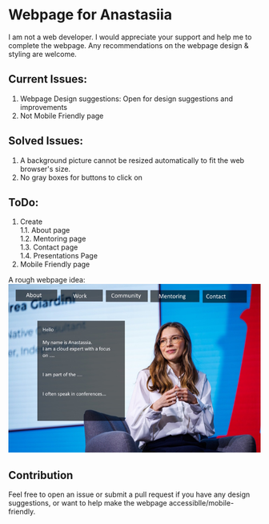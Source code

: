 # Webpage for Anastasiia

I am not a web developer. I would appreciate your support and help me to complete the webpage. Any recommendations on the webpage design & styling are welcome.

## Current Issues:
1. Webpage Design suggestions: Open for design suggestions and improvements
2. Not Mobile Friendly page

## Solved Issues:
1. A background picture cannot be resized automatically to fit the web browser's size.
2. No gray boxes for buttons to click on

## ToDo:
1. Create </br>
    1.1. About page </br>
    1.2. Mentoring page </br>
    1.3. Contact page </br>
    1.4. Presentations Page </br>
2. Mobile Friendly page </br>

A rough webpage idea:</br>
![Example Image](assets/portfolio_720.jpg)


## Contribution
Feel free to open an issue or submit a pull request if you have any design suggestions, or want to help make the webpage accessiblle/mobile-friendly.